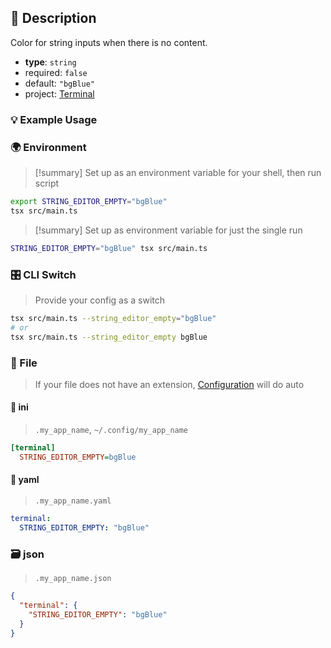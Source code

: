 ## 📜 Description

Color for string inputs when there is no content.

- **type**: `string`
- required: `false`
- default: `"bgBlue"`
- project: [Terminal](/terminal)

### 💡 Example Usage

### 🌍 Environment

> [!summary] Set up as an environment variable for your shell, then run script
```bash
export STRING_EDITOR_EMPTY="bgBlue"
tsx src/main.ts
```
> [!summary] Set up as environment variable for just the single run

```bash
STRING_EDITOR_EMPTY="bgBlue" tsx src/main.ts
```
### 🎛️ CLI Switch

> Provide your config as a switch
```bash
tsx src/main.ts --string_editor_empty="bgBlue"
# or
tsx src/main.ts --string_editor_empty bgBlue
```
### 📁 File
>  If your file does not have an extension, [Configuration](/docs/core/configuration) will do auto
#### 📘 ini

> `.my_app_name`, `~/.config/my_app_name`

```ini
[terminal]
  STRING_EDITOR_EMPTY=bgBlue
```
#### 📄 yaml

> `.my_app_name.yaml`

```yaml
terminal:
  STRING_EDITOR_EMPTY: "bgBlue"
```
### 🗃️ json

> `.my_app_name.json`

```json
{
  "terminal": {
    "STRING_EDITOR_EMPTY": "bgBlue"
  }
}
```
